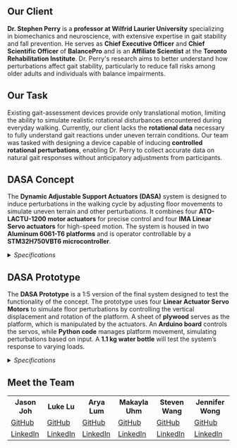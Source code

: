 ## Our Client 

**Dr. Stephen Perry** is a **professor at Wilfrid Laurier University** specializing in biomechanics and neuroscience, with extensive expertise in gait stability and fall prevention. 
He serves as **Chief Executive Officer** and **Chief Scientific Officer** of **BalancePro** and is an **Affiliate Scientist** at the **Toronto Rehabilitation Institute**. 
Dr. Perry's research aims to better understand how perturbations affect gait stability, particularly to reduce fall risks among older adults and individuals with balance impairments. 

## Our Task

Existing gait-assessment devices provide only translational motion, limiting the ability to simulate realistic rotational disturbances encountered during everyday walking. 
Currently, our client lacks the **rotational data** necessary to fully understand gait reactions under uneven terrain conditions. 
Our team was tasked with designing a device capable of inducing **controlled rotational perturbations**, enabling Dr. Perry to collect accurate data on natural gait responses without anticipatory adjustments from participants.

## **DASA** Concept

The **Dynamic Adjustable Support Actuators (DASA)** system is designed to induce perturbations in the walking cycle by adjusting floor movements to simulate uneven terrain and other perturbations. 
It combines four **ATO-LACTU-1200 motor actuators** for precise control and four **IMA Linear Servo actuators** for high-speed motion. 
The system is housed in two **Aluminum 6061-T6 platforms** and is operator controllable by a **STM32H750VBT6 microcontroller**. 

<details>
<summary><em>Specifications</em></summary>
<br>
  
**Rotational Capabilities**: 11.4°
<br>

**Noise Generation**: <55 dB
<br>

**Estimated Cost**: 5654 CAD
</details>

## DASA Prototype

The **DASA Prototype** is a 1:5 version of the final system designed to test the functionality of the concept.
The prototype uses four **Linear Actuator Servo Motors** to simulate floor perturbations by controlling the vertical displacement and rotation of the platform.
A sheet of **plywood** serves as the platform, which is manipulated by the actuators. 
An **Arduino board** controls the servos, while **Python code** manages platform movement, simulating perturbations based on input. 
A **1.1 kg water bottle** will test the system’s response to varying loads.

<details>
<summary><em>Specifications</em></summary>
<br>
  
**Rotational Capabilities**: x°
<br>

**Noise Generation**: <x dB
<br>

**Final Cost**: 188 CAD
<br>

**Assembly and Programming Duration**: 2 Days
</details>

## Meet the Team

<table>
  <tr>
    <th>Jason Joh</th>
    <th>Luke Lu</th>
    <th>Arya Lum</th>
    <th>Makayla Uhm</th>
    <th>Steven Wang</th>
    <th>Jennifer Wong</th>
  </tr>
  <tr>
    <td><a href="#">GitHub</a></td>
    <td><a href="#">GitHub</a></td>
    <td><a href="#">GitHub</a></td>
    <td><a href="#">GitHub</a></td>
    <td><a href="#">GitHub</a></td>
    <td><a href="#">GitHub</a></td>
  </tr>
  <tr>
    <td><a href="#">LinkedIn</a></td>
    <td><a href="#">LinkedIn</a></td>
    <td><a href="#">LinkedIn</a></td>
    <td><a href="#">LinkedIn</a></td>
    <td><a href="#">LinkedIn</a></td>
    <td><a href="#">LinkedIn</a></td>
  </tr>
</table>




 








